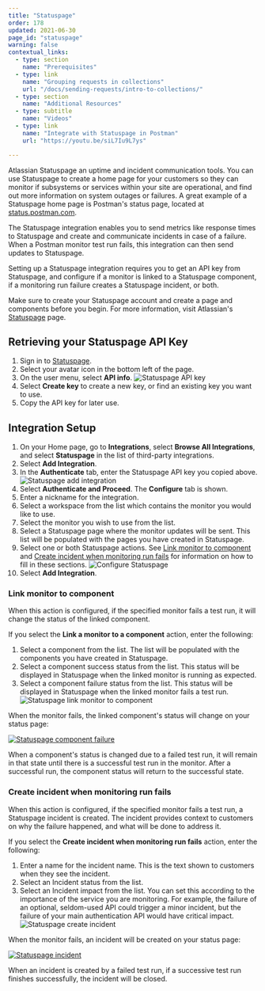```yaml
---
title: "Statuspage"
order: 178
updated: 2021-06-30
page_id: "statuspage"
warning: false
contextual_links:
  - type: section
    name: "Prerequisites"
  - type: link
    name: "Grouping requests in collections"
    url: "/docs/sending-requests/intro-to-collections/"
  - type: section
    name: "Additional Resources"
  - type: subtitle
    name: "Videos"
  - type: link
    name: "Integrate with Statuspage in Postman"
    url: "https://youtu.be/siL7Iu9L7ys"

---
```


Atlassian Statuspage an uptime and incident communication tools. You can use Statuspage to create a home page for your customers so they can monitor if subsystems or services within your site are operational, and find out more information on system outages or failures. A great example of a Statuspage home page is Postman's status page, located at [status.postman.com](https://status.postman.com).

The Statuspage integration enables you to send metrics like response times to Statuspage and create and communicate incidents in case of a failure. When a Postman monitor test run fails, this integration can then send updates to Statuspage.

Setting up a Statuspage integration requires you to get an API key from Statuspage, and configure if a monitor is linked to a Statuspage component, if a monitoring run failure creates a Statuspage incident, or both.

Make sure to create your Statuspage account and create a page and components before you begin. For more information, visit Atlassian's [Statuspage](https://www.atlassian.com/software/statuspage) page.

## Retrieving your Statuspage API Key

1. Sign in to [Statuspage](https://manage.statuspage.io/login).
2. Select your avatar icon in the bottom left of the page.
3. On the user menu, select **API info**.
![Statuspage API key](https://assets.postman.com/postman-docs/statuspage-api-key.jpg)
4. Select **Create key** to create a new key, or find an existing key you want to use.
5. Copy the API key for later use.

## Integration Setup

1. On your Home page, go to **Integrations**, select **Browse All Integrations**, and select **Statuspage** in the list of third-party integrations.
1. Select **Add Integration**.
1. In the **Authenticate** tab, enter the Statuspage API key you copied above.
![Statuspage add integration](https://assets.postman.com/postman-docs/add-integration-statuspage.jpg)
1. Select **Authenticate and Proceed**. The **Configure** tab is shown.
1. Enter a nickname for the integration.
1. Select a workspace from the list which contains the monitor you would like to use.
1. Select the monitor you wish to use from the list.
1. Select a Statuspage page where the monitor updates will be sent. This list will be populated with the pages you have created in Statuspage.
1. Select one or both Statuspage actions. See [Link monitor to component](#link-monitor-to-component) and [Create incident when monitoring run fails](#create-incident-when-monitoring-run-fails) for information on how to fill in these sections.
![Configure Statuspage](https://assets.postman.com/postman-docs/configure-statuspage.jpg)
1. Select **Add Integration**.

### Link monitor to component

When this action is configured, if the specified monitor fails a test run, it will change the status of the linked component.

If you select the **Link a monitor to a component** action, enter the following:

1. Select a component from the list. The list will be populated with the components you have created in Statuspage.
1. Select a component success status from the list. This status will be displayed in Statuspage when the linked monitor is running as expected.
1. Select a component failure status from the list. This status will be displayed in Statuspage when the linked monitor fails a test run.
  ![Statuspage link monitor to component](https://assets.postman.com/postman-docs/statuspage-monitor-to-component.jpg)

When the monitor fails, the linked component's status will change on your status page:

[![Statuspage component failure](https://assets.postman.com/postman-docs/statuspage-component-fail.jpg)](https://assets.postman.com/postman-docs/statuspage-component-fail.jpg)

When a component's status is changed due to a failed test run, it will remain in that state until there is a successful test run in the monitor. After a successful run, the component status will return to the successful state.

### Create incident when monitoring run fails

When this action is configured, if the specified monitor fails a test run, a Statuspage incident is created. The incident provides context to customers on why the failure happened, and what will be done to address it.

If you select the **Create incident when monitoring run fails** action, enter the following:

1. Enter a name for the incident name. This is the text shown to customers when they see the incident.
1. Select an Incident status from the list.
1. Select an Incident impact from the list. You can set this according to the importance of the service you are monitoring. For example, the failure of an optional, seldom-used API could trigger a minor incident, but the failure of your main authentication API would have critical impact.
  ![Statuspage create incident](https://assets.postman.com/postman-docs/statuspage-create-incident.jpg)

When the monitor fails, an incident will be created on your status page:

[![Statuspage incident](https://assets.postman.com/postman-docs/statuspage-incident.jpg)](https://assets.postman.com/postman-docs/statuspage-incident.jpg)

When an incident is created by a failed test run, if a successive test run finishes successfully, the incident will be closed.
